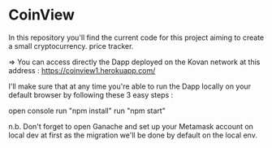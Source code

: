 # CoinView

In this repository you'll find the current code for this project aiming to create a small cryptocurrency. price tracker.

=> You can access directly the Dapp deployed on the Kovan network at this address : https://coinview1.herokuapp.com/


I'll make sure that at any time you're able to run the Dapp locally on your default browser by following these 3 easy steps :

open console
run "npm install"
run "npm start"

n.b. Don't forget to open Ganache and set up your Metamask account on local dev at first as the migration we'll be done by default on the local env.
